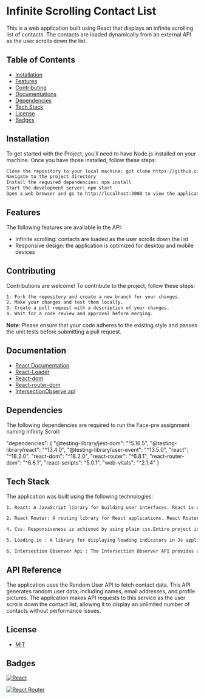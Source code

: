 # Infinite Scrolling Contact List

This is a web application built using React that displays an infinite scrolling list of contacts. The contacts are loaded dynamically from an external API as the user scrolls down the list.
## Table of Contents

- [Installation](#installation)
- [Features](#features)
- [Contributing](#contributing)
- [Documentations](#Documentations)
- [Dependencies](#dependencies)
- [Tech Stack](#techstack)
- [License](#License)
- [Badges](#Badges)
## Installation


To get started with the Project, you'll need to have Node.js installed on your machine. Once you have those installed, follow these steps:

```bash
Clone the repository to your local machine: git clone https://github.com/Pushkar3698/Assignment-Face
Navigate to the project directory
Install the required dependencies: npm install
Start the development server: npm start
Open a web browser and go to http://localhost:3000 to view the application.rt
```


## Features

The following features are available in the API:

- Infinite scrolling: contacts are loaded as the user scrolls down the list
- Responsive design: the application is optimized for desktop and mobile devices

## Contributing

Contributions are welcome! To contribute to the project, follow these steps:
```bash
1. Fork the repository and create a new branch for your changes.
2. Make your changes and test them locally.
3. Create a pull request with a description of your changes.
4. Wait for a code review and approval before merging.
```

**Note**: Please ensure that your code adheres to the existing style and passes the unit tests before submitting a pull request.


## Documentation

- [React Documentation](https://reactjs.org/docs/getting-started.html)
- [React-Loader](https://loading.io/css/)
- [React-dom](https://reactjs.org/docs/react-dom.html)
- [React-router-dom](https://reactrouter.com/docs)
- [IntersectionObserve api](https://developer.mozilla.org/en-US/docs/Web/API/Intersection_Observer_API)



## Dependencies

The following dependencies are required to run the Face-pre assignment naming infinity Scroll:

"dependencies": {
    "@testing-library/jest-dom": "^5.16.5",
    "@testing-library/react": "^13.4.0",
    "@testing-library/user-event": "^13.5.0",
    "react": "^18.2.0",
    "react-dom": "^18.2.0",
    "react-router": "^6.8.1",
    "react-router-dom": "^6.8.1",
    "react-scripts": "5.0.1",
    "web-vitals": "^2.1.4"
  }

## Tech Stack

The application was built using the following technologies:
```bash
1. React: A JavaScript library for building user interfaces. React is used to create reusable UI components that can be combined to create complex web applications.

2. React Router: A routing library for React applications. React Router is used to manage the navigation between different views in the application.

4. Css: Responsiveness is achieved by using plain css.Entire project is made using plain Css.

5. Loading.io : A library for displaying loading indicators in Js applications. 

6. Intersection Observer Api : The Intersection Observer API provides a way to asynchronously observe changes in the intersection of a target element with an ancestor element or with a top-level document's viewport.
```
## API Reference

The application uses the Random User API to fetch contact data. This API generates random user data, including names, email addresses, and profile pictures. The application makes API requests to this service as the user scrolls down the contact list, allowing it to display an unlimited number of contacts without performance issues.
## License

- [MIT](https://choosealicense.com/licenses/mit/)


## Badges

[![React](https://img.shields.io/badge/React-17.0.2-blue)](https://reactjs.org/)

[![React Router](https://img.shields.io/badge/React_Router-5.2.0-green)](https://reactrouter.com/)
